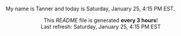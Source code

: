 My name is Tanner and today is Saturday, January 25, 4:15 PM EST.

<p align="center">This <i>README</i> file is generated <b>every 3 hours</b>!</br>Last refresh: Saturday, January 25, 4:15 PM EST<br /></p>
